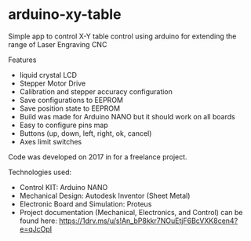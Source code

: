 # arduino-xy-table
Simple app to control X-Y table control using arduino for extending the range of Laser Engraving CNC

Features
- liquid crystal LCD
- Stepper Motor Drive
- Calibration and stepper accuracy configuration
- Save configurations to EEPROM
- Save position state to EEPROM
- Build was made for Arduino NANO but it should work on all boards
- Easy to configure pins map
- Buttons (up, down, left, right, ok, cancel)
- Axes limit switches

Code was developed on 2017 in for a freelance project.

Technologies used:
- Control KIT:  Arduino NANO
- Mechanical Design: Autodesk Inventor (Sheet Metal)
- Electronic Board and Simulation: Proteus
- Project documentation (Mechanical, Electronics, and Control) can be found here: https://1drv.ms/u/s!An_bP8kkr7NOuEtjF6BcVXK8cen4?e=qJcOpI
